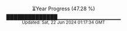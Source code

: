 <p align="center">
⏳Year Progress (47.28 %) <br>
██████████████▁▁▁▁▁▁▁▁▁▁▁▁▁▁▁▁ <br>
<sub>Updated: Sat, 22 Jun 2024 01:17:34 GMT</sub>
</p>

